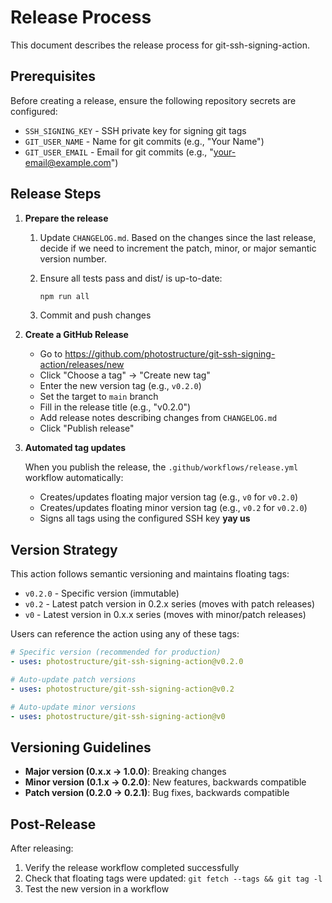 # Release Process

This document describes the release process for git-ssh-signing-action.

## Prerequisites

Before creating a release, ensure the following repository secrets are configured:

- `SSH_SIGNING_KEY` - SSH private key for signing git tags
- `GIT_USER_NAME` - Name for git commits (e.g., "Your Name")
- `GIT_USER_EMAIL` - Email for git commits (e.g., "your-email@example.com")

## Release Steps

1. **Prepare the release**
   1. Update `CHANGELOG.md`. Based on the changes since the last release, decide if we need to increment the patch, minor, or major semantic version number.

   2. Ensure all tests pass and dist/ is up-to-date:

      ```sh
      npm run all
      ```

   3. Commit and push changes

2. **Create a GitHub Release**
   - Go to https://github.com/photostructure/git-ssh-signing-action/releases/new
   - Click "Choose a tag" → "Create new tag"
   - Enter the new version tag (e.g., `v0.2.0`)
   - Set the target to `main` branch
   - Fill in the release title (e.g., "v0.2.0")
   - Add release notes describing changes from `CHANGELOG.md`
   - Click "Publish release"

3. **Automated tag updates**

   When you publish the release, the `.github/workflows/release.yml` workflow automatically:
   - Creates/updates floating major version tag (e.g., `v0` for `v0.2.0`)
   - Creates/updates floating minor version tag (e.g., `v0.2` for `v0.2.0`)
   - Signs all tags using the configured SSH key **yay us**

## Version Strategy

This action follows semantic versioning and maintains floating tags:

- `v0.2.0` - Specific version (immutable)
- `v0.2` - Latest patch version in 0.2.x series (moves with patch releases)
- `v0` - Latest version in 0.x.x series (moves with minor/patch releases)

Users can reference the action using any of these tags:

```yaml
# Specific version (recommended for production)
- uses: photostructure/git-ssh-signing-action@v0.2.0

# Auto-update patch versions
- uses: photostructure/git-ssh-signing-action@v0.2

# Auto-update minor versions
- uses: photostructure/git-ssh-signing-action@v0
```

## Versioning Guidelines

- **Major version (0.x.x → 1.0.0)**: Breaking changes
- **Minor version (0.1.x → 0.2.0)**: New features, backwards compatible
- **Patch version (0.2.0 → 0.2.1)**: Bug fixes, backwards compatible

## Post-Release

After releasing:

1. Verify the release workflow completed successfully
2. Check that floating tags were updated: `git fetch --tags && git tag -l`
3. Test the new version in a workflow
